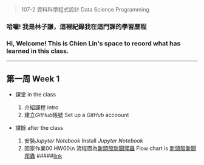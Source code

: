 > 107-2 資料科學程式設計 Data Science Programming

### 哈囉! 我是林子謙，這裡紀錄我在這門課的學習歷程  
### Hi, Welcome! This is Chien Lin's space to record what has learned in this class.
___

## 第一周 Week 1
 - 課堂 in the class
   1. 介紹課程 intro
   2. 建立*GitHub*帳號 Set up a *GitHub* accoount

 - 課餘 after the class
   1. 安裝*Jupyter Notebook* Install *Jupyter Notebook*
   2. 回家作業00 HW00\n
      流程圖為[新頭殼新聞爬蟲](https://github.com/MiccWan/Political-News-Analysis/blob/master/crawler/new_talk_crawler.ipynb) 
      Flow chart is [新頭殼新聞爬蟲](https://github.com/MiccWan/Political-News-Analysis/blob/master/crawler/new_talk_crawler.ipynb)
      #####[link](https://github.com/AtwoLin/DataScienceProgramming/blob/master/HW00/HW00.png)
